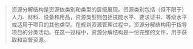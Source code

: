 > 资源分解结构是资源依类别和类型的层级展现。资源类别包括（但不限于）人力、材料、设备和用品，资源类型则包括技能水平、要求证书、等级水平或适用于项目的其他类型。在规划资源管理过程中，资源分解结构用于指导项目的分类活动。在这一过程中，资源分解结构是一份完整的文件，用于获取和监督资源。
